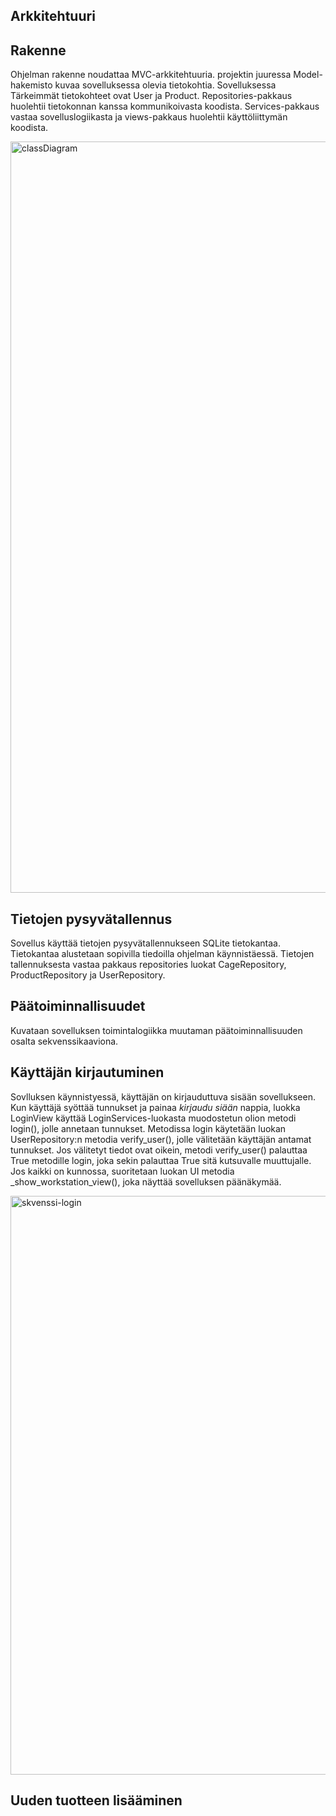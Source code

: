 ## Arkkitehtuuri
## Rakenne

Ohjelman rakenne noudattaa MVC-arkkitehtuuria. projektin juuressa
Model-hakemisto kuvaa sovelluksessa olevia tietokohtia. Sovelluksessa
Tärkeimmät tietokohteet ovat User ja Product. Repositories-pakkaus
huolehtii tietokonnan kanssa kommunikoivasta koodista. Services-pakkaus
vastaa sovelluslogiikasta ja views-pakkaus huolehtii käyttöliittymän
koodista.

<img width="1202" alt="classDiagram" src="https://user-images.githubusercontent.com/65080068/146021551-9ae1a45b-3879-4bb6-b880-fb6ad5802213.png">




## Tietojen pysyvätallennus
Sovellus käyttää tietojen pysyvätallennukseen SQLite tietokantaa.
Tietokantaa alustetaan sopivilla tiedoilla ohjelman käynnistäessä.
Tietojen tallennuksesta vastaa pakkaus repositories luokat CageRepository,
ProductRepository ja UserRepository.


## Päätoiminnallisuudet
Kuvataan sovelluksen toimintalogiikka muutaman päätoiminnallisuuden osalta sekvenssikaaviona.

  ## Käyttäjän kirjautuminen

  Sovlluksen käynnistyessä, käyttäjän on kirjauduttuva sisään sovellukseen.
  Kun käyttäjä syöttää tunnukset ja painaa *kirjaudu siään* nappia, luokka LoginView käyttää
  LoginServices-luokasta muodostetun olion metodi login(), jolle annetaan tunnukset. Metodissa login 
  käytetään luokan UserRepository:n metodia verify_user(), jolle välitetään käyttäjän antamat tunnukset.
  Jos välitetyt tiedot ovat oikein, metodi verify_user() palauttaa True metodille login, joka sekin
  palauttaa True sitä kutsuvalle muuttujalle.
  Jos kaikki on kunnossa, suoritetaan luokan UI metodia _show_workstation_view(), joka näyttää
  sovelluksen päänäkymää.

 <img width="926" alt="skvenssi-login" src="https://user-images.githubusercontent.com/65080068/145084071-f0a3577a-45bf-4e38-9643-97653bae087d.png">

 ## Uuden tuotteen lisääminen
 
